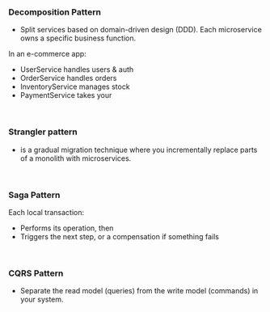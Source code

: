 ### Decomposition Pattern

- Split services based on domain-driven design (DDD). Each microservice owns a specific business function.

In an e-commerce app:
- UserService handles users & auth
- OrderService handles orders
- InventoryService manages stock
- PaymentService takes your
<br>

### Strangler pattern
- is a gradual migration technique where you incrementally replace parts of a monolith with microservices.
<br>

### Saga Pattern
Each local transaction:
- Performs its operation, then
- Triggers the next step, or a compensation if something fails
<br>

### CQRS Pattern
- Separate the read model (queries) from the write model (commands) in your system.
